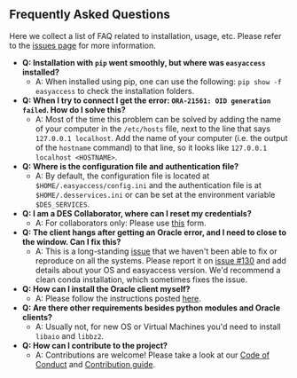 ## Frequently Asked Questions

Here we collect a list of FAQ related to installation, usage, etc. Please refer to the [issues page](https://github.com/mgckind/easyaccess/issues) for more information.

- **Q: Installation with `pip` went smoothly, but where was `easyaccess` installed?**
  - A: When installed using pip, one can use the following: `pip show -f easyaccess` to check the installation folders.
- **Q: When I try to connect I get the error: `ORA-21561: OID generation failed`. How do I solve this?**
    - A: Most of the time this problem can be solved by adding the name of your computer in the `/etc/hosts` file, next to the line that says `127.0.0.1 localhost`. Add the name of your computer (i.e. the output of the `hostname` command) to that line, so it looks like `127.0.0.1 localhost <HOSTNAME>`.
- **Q: Where is the configuration file and authentication file?**
    - A: By default, the configuration file is located at `$HOME/.easyaccess/config.ini`  and the authentication file is at `$HOME/.desservices.ini` or can be set at the environment variable `$DES_SERVICES`.
- **Q: I am a DES Collaborator, where can I reset my credentials?**
  - A: For collaborators only: Please use [this](https://deslogin.wufoo.com/forms/help-me-with-my-desdm-account/) form.
- **Q: The client hangs after getting an Oracle error, and I need to close to the window. Can I fix this?**
  - A: This is a long-standing [issue](https://github.com/mgckind/easyaccess/issues/130) that we haven't been able to fix or reproduce on all the systems. Please report it on [issue #130](https://github.com/mgckind/easyaccess/issues/130) and add details about your OS and easyaccess version. We'd recommend a clean conda installation, which sometimes fixes the issue.
- **Q: How can I install the Oracle client myself?**
  - A: Please follow the instructions posted [here](https://www.oracle.com/technetwork/database/database-technologies/instant-client/overview/index.html).
- **Q: Are there other requirements besides python modules and Oracle clients?**
  - A: Usually not, for new OS or Virtual Machines you'd need to install `libaio` and `libbz2`.
- **Q: How can I contribute to the project?**
  - A: Contributions are welcome! Please take a look at our [Code of Conduct](CODE_OF_CONDUCT.md) and [Contribution guide](CONTRIBUTING.md).
